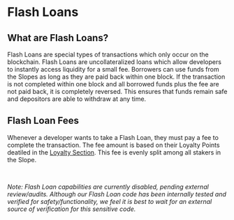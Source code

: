 # Flash Loans

## What are Flash Loans?

Flash Loans are special types of transactions which only occur on the blockchain. Flash Loans are uncollateralized loans which allow developers to instantly access liquidity for a small fee. Borrowers can use funds from the Slopes as long as they are paid back within one block. If the transaction is not completed within one block and all borrowed funds plus the fee are not paid back, it is completely reversed. This ensures that funds remain safe and depositors are able to withdraw at any time.

## Flash Loan Fees

Whenever a developer wants to take a Flash Loan, they must pay a fee to complete the transaction. The fee amount is based on their Loyalty Points deatiled in the [Loyalty Section](./loyalty). This fee is evenly split among all stakers in the Slope.

<br />

*Note: Flash Loan capabilities are currently disabled, pending external review/audits. Although our Flash Loan code has been internally tested and verified for safety/functionality, we feel it is best to wait for an external source of verification for this sensitive code.*